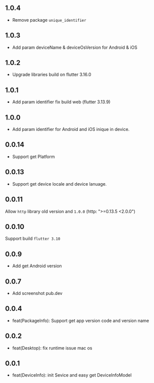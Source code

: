 ## 1.0.4

- Remove package `unique_identifier`

## 1.0.3

- Add param deviceName & deviceOsVersion for Android & iOS

## 1.0.2

- Upgrade libraries build on flutter 3.16.0

## 1.0.1

- Add param identifier fix build web (flutter 3.13.9)

## 1.0.0

- Add param identifier for Android and iOS inique in device.

## 0.0.14

- Support get Platform

## 0.0.13

- Support get device locale and device lanuage.

## 0.0.11

Allow `http` library old version and `1.0.0` (http: ">=0.13.5 <2.0.0")

## 0.0.10

Support build `flutter 3.10`

## 0.0.9

- Add get Android version

## 0.0.7

- Add screenshot pub.dev

## 0.0.4

- feat(PackageInfo): Support get app version code and version name

## 0.0.2

- feat(Desktop): fix runtime issue mac os

## 0.0.1

- feat(DeviceInfo): init Sevice and easy get DeviceInfoModel
